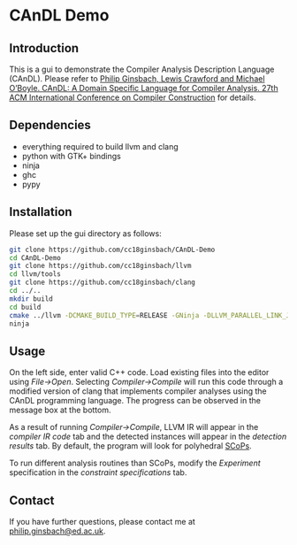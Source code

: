 # CAnDL Demo

## Introduction

This is a gui to demonstrate the Compiler Analysis Description Language (CAnDL). Please refer to [Philip Ginsbach, Lewis Crawford and Michael O’Boyle. CAnDL: A Domain Specific Language for Compiler Analysis. 27th ACM International Conference on Compiler Construction](https://www.conference-publishing.com/list.php?Event=CC18) for details.

## Dependencies

* everything required to build llvm and clang
* python with GTK+ bindings
* ninja
* ghc
* pypy

## Installation

Please set up the gui directory as follows:

```sh
git clone https://github.com/cc18ginsbach/CAnDL-Demo
cd CAnDL-Demo
git clone https://github.com/cc18ginsbach/llvm
cd llvm/tools
git clone https://github.com/cc18ginsbach/clang
cd ../..
mkdir build
cd build
cmake ../llvm -DCMAKE_BUILD_TYPE=RELEASE -GNinja -DLLVM_PARALLEL_LINK_JOBS=1
ninja
```

## Usage

On the left side, enter valid C++ code. Load existing files into the editor using _File->Open_.
Selecting _Compiler->Compile_ will run this code through a modified version of clang that implements compiler analyses using the CAnDL programming language.
The progress can be observed in the message box at the bottom.

As a result of running _Compiler->Compile_, LLVM IR will appear in the _compiler IR code_ tab and the detected instances will appear in the _detection results_ tab.
By default, the program will look for polyhedral [SCoPs](http://perso.ens-lyon.fr/christophe.alias/impact2011/impact-07.pdf).

To run different analysis routines than SCoPs, modify the _Experiment_ specification in the _constraint specifications_ tab.

## Contact

If you have further questions, please contact me at philip.ginsbach@ed.ac.uk.

